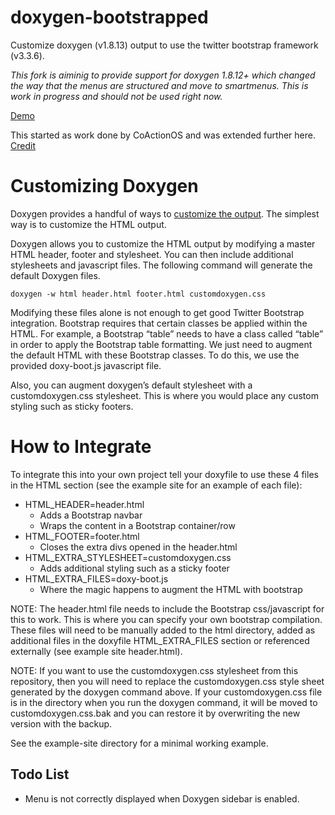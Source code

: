 doxygen-bootstrapped
===================

Customize doxygen (v1.8.13) output to use the twitter bootstrap framework (v3.3.6). 

*This fork is aiminig to provide support for doxygen 1.8.12+ which changed the
way that the menus are structured and move to smartmenus. This is work in
progress and should not be used right now.*

[Demo](https://biogearsengine.com/documentation/index.html)

This started as work done by CoActionOS and was extended further here.
[Credit](http://coactionos.com/embedded%20design%20tips/2014/01/07/Tips-Integrating-Doxygen-and-Bootstrap/)

# Customizing Doxygen
Doxygen provides a handful of ways to [customize the output](http://www.stack.nl/~dimitri/doxygen/manual/customize.html). The simplest way is to customize the HTML output.

Doxygen allows you to customize the HTML output by modifying a master HTML header, footer and stylesheet. You can then include additional stylesheets and javascript files. The following command will generate the default Doxygen files.

`doxygen -w html header.html footer.html customdoxygen.css`

Modifying these files alone is not enough to get good Twitter Bootstrap integration. Bootstrap requires that certain classes be applied within the HTML. For example, a Bootstrap “table” needs to have a class called “table” in order to apply the Bootstrap table formatting. We just need to augment the default HTML with these Bootstrap classes. To do this, we use the provided doxy-boot.js javascript file.

Also, you can augment doxygen’s default stylesheet with a customdoxygen.css stylesheet. This is where you would place any custom styling such as sticky footers.

# How to Integrate

To integrate this into your own project tell your doxyfile to use these 4 files in the HTML section (see the example site for an example of each file):

* HTML_HEADER=header.html
    * Adds a Bootstrap navbar
    * Wraps the content in a Bootstrap container/row
* HTML_FOOTER=footer.html
    * Closes the extra divs opened in the header.html
* HTML\_EXTRA_STYLESHEET=customdoxygen.css
    * Adds additional styling such as a sticky footer   
* HTML\_EXTRA_FILES=doxy-boot.js
    * Where the magic happens to augment the HTML with bootstrap

NOTE: The header.html file needs to include the Bootstrap css/javascript for this to work. This is where you can specify your own bootstrap compilation. These files will need to be manually added to the html directory, added as additional files in the doxyfile HTML\_EXTRA_FILES section or referenced externally (see example site header.html).

NOTE: If you want to use the customdoxygen.css stylesheet from this repository, then you will need to replace the customdoxygen.css style sheet generated by the doxygen command above. If your customdoxygen.css file is in the directory when you run the doxygen command, it will be moved to customdoxygen.css.bak and you can restore it by overwriting the new version with the backup.

See the example-site directory for a minimal working example.

## Todo List
* Menu is not correctly displayed when Doxygen sidebar is enabled.
